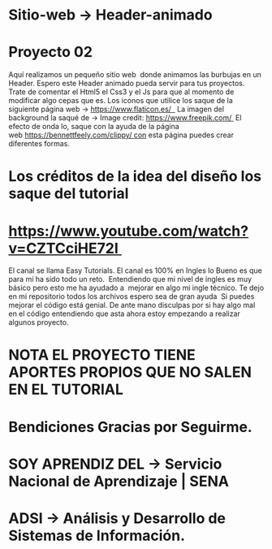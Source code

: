 # Sitio-web -> Header-animado
# Proyecto 02

Aquí realizamos un pequeño sitio web  donde animamos las burbujas en un Header.
Espero este Header animado pueda servir para tus proyectos.  
Trate de comentar el Html5 el Css3 y el Js para que al momento de modificar algo cepas que es.
Los iconos que utilice los saque de la siguiente página web -> https://www.flaticon.es/  
La imagen del background la saqué de -> Image credit: https://www.freepik.com/ 
El efecto de onda lo, saque con la ayuda de la página web https://bennettfeely.com/clippy/ con esta página puedes crear diferentes formas.

# Los créditos de la idea del diseño los saque del tutorial
# https://www.youtube.com/watch?v=CZTCciHE72I 
El canal se llama Easy Tutorials.
El canal es 100% en Ingles lo Bueno es que para mí ha sido todo un reto. 
Entendiendo que mi nivel de ingles es muy básico pero esto me ha ayudado a  mejorar en algo mi ingle técnico.
Te dejo en mi repositorio todos los archivos espero sea de gran ayuda 
Si puedes mejorar el código está genial.
De ante mano disculpas por si hay algo mal en el código entendiendo que asta ahora estoy empezando a realizar algunos proyecto.

# NOTA EL PROYECTO TIENE APORTES PROPIOS QUE NO SALEN EN EL TUTORIAL 
# Bendiciones Gracias por Seguirme.

# SOY APRENDIZ DEL -> Servicio Nacional de Aprendizaje | SENA
# ADSI -> Análisis y Desarrollo de Sistemas de Información.
